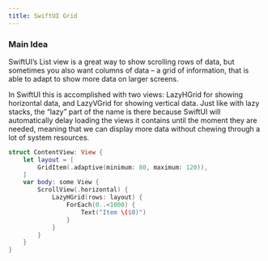 ```yaml
---
title: SwiftUI Grid
---
```


### Main Idea
SwiftUI’s List view is a great way to show scrolling rows of data, but sometimes you also want columns of data – a grid of information, that is able to adapt to show more data on larger screens.

In SwiftUI this is accomplished with two views: LazyHGrid for showing horizontal data, and LazyVGrid for showing vertical data. Just like with lazy stacks, the “lazy” part of the name is there because SwiftUI will automatically delay loading the views it contains until the moment they are needed, meaning that we can display more data without chewing through a lot of system resources.

```swift
struct ContentView: View {
    let layout = [
        GridItem(.adaptive(minimum: 80, maximum: 120)),
    ]
    var body: some View {
        ScrollView(.horizontal) {
            LazyHGrid(rows: layout) {
                ForEach(0..<1000) {
                    Text("Item \($0)")
                }
            }
        }
    }
}
```


